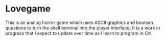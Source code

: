 # Lovegame

This is an analog horror game which uses 
ASCII graphics and boolean questions to 
turn the shell terminal into the player 
interface. It is a work in progress that I 
expect to update over time as I learn to 
program in C#.

